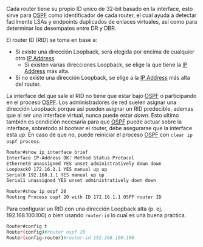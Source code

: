 Cada router tiene su propio ID unico de 32-bit basado en la interface, esto sirve para [OSPF](OSPF.md) como identificador de cada router, el cual ayuda a detectar facilmente LSAs y endpoints duplicados de enlaces virtuales, así como para determinar los desempates entre DR y DBR. 

El router ID (RID)  se toma en base a:
- Si existe una dirección Loopback, será elegida por encima de cualquier otro [IP Address](../../NetWarriors/IP%20Address.md).
	- Si existen varias direcciones Loopback, se elige la que tiene la [IP Address](../../NetWarriors/IP%20Address.md) más alta.
- Si no existe una dirección Loopback, se elige a la [IP Address](../../NetWarriors/IP%20Address.md) más alta del router.

La interface del que sale el RID no tiene que estar bajo [OSPF](OSPF.md) o participando en el proceso [OSPF](OSPF.md). Los administradores de red suelen asignar una dirección Loopback porque así pueden asignar un RID predecible, ademas que al ser una interface virtual, nunca puede estar _down_. 
Esto ultimo también es condición necesaria para que [OSPF](OSPF.md) puede actuar sobre la interface, sobretodo al bootear el router, debe asegurarse que la interface esta _up_. En caso de que no, puede reiniciar el proceso [OSPF](OSPF.md) con `clear ip ospf process`. 

``` bash
Router#show ip interface brief
Interface IP-Address OK? Method Status Protocol
Ethernet0 unassigned YES unset administratively down down
Loopback0 172.16.1.1 YES manual up up
Serial0 192.168.1.1 YES manual up up
Serial1 unassigned YES unset administratively down down

Router#show ip ospf 20
Routing Process ospf 20 with ID 172.16.1.1 OSPF router ID
```

Para configurar un RID con una dirección Loopback alta (p. ej. 192.168.100.100) o bien usando `router-id` lo cual es una buena practica.

``` bash
Router#config t
Router(config)#router ospf 20
Router(config-router)#router-id 192.168.100.100
```


